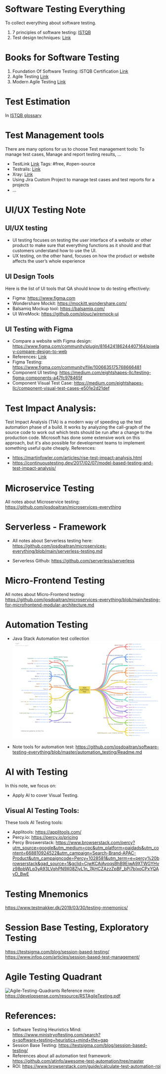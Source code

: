 # Software Testing Everything
To collect everything about software testing.

1. 7 principles of software testing:
[ISTQB](https://astqb.org/istqb-foundation-level-seven-testing-principles/)
2. Test design techniques:
[Link](https://testsigma.com/blog/test-case-design-techniques/)


# Books for Software Testing

1. Foundation Of Software Testing: ISTQB Certification [Link](https://www.istqb.org/certifications/certified-tester-foundation-level)
2. Agile Testing [Link](https://www.amazon.com/Agile-Testing-Practical-Guide-Testers/dp/0321534468)
3. Modern Agile Testing [Link](https://www.oreilly.com/library/view/more-agile-testing/9780133749571/)


# Test Estimation
In [ISTQB glossary](https://istqb-glossary.page/test-estimation/)

# Test Management tools
There are many options for us to choose Test management tools: To manage test cases, Manage and report testing results, ...
- TestLink [Link](https://testlink.org/)
Tags: #free, #open-source
- Testrails: [Link](https://www.testrail.com/)
- Xray: [Link](https://www.getxray.app/test-management)
- Using Jira Custom Project to manage test cases and test reports for a projects
- ...

# UI/UX Testing Note
## UI/UX testing
- UI testing focuses on testing the user interface of a website or other product to make sure that everything functions as it should and that customers understand how to use the UI.
- UX testing, on the other hand, focuses on how the product or website affects the user’s whole experience

## UI Design Tools
Here is the list of UI tools that QA should know to do testing effectively:
- Figma: https://www.figma.com
- Wondershare Mockit: https://mockitt.wondershare.com/
- Balsamiq Mockup tool: https://balsamiq.com/
- UI WireMock: https://github.com/plouc/wiremock-ui
  
## UI Testing with Figma
- Compare a website with Figma design: https://www.figma.com/community/plugin/816424186244407164/pixelay-compare-design-to-web
- References: [Link](https://www.youtube.com/watch?v=yAj8qWD3Xzs&ab_channel=HypermaticFigmaTutorials)
- Figma Testing: https://www.figma.com/community/file/1006635175768666481
- Component UI testing: https://medium.com/eightshapes-llc/testing-figma-components-a47fc978465f
- Component Visual Test Case: https://medium.com/eightshapes-llc/component-visual-test-cases-e501e2d21def

# Test Impact Analysis:
Test Impact Analysis (TIA) is a modern way of speeding up the test automation phase of a build. It works by analyzing the call-graph of the source code to work out which tests should be run after a change to the production code. Microsoft has done some extensive work on this approach, but it's also possible for development teams to implement something useful quite cheaply.
References:
- https://martinfowler.com/articles/rise-test-impact-analysis.html
- https://continuoustesting.dev/2017/02/07/model-based-testing-and-test-impact-analysis/

# Microservice Testing
All notes about Microservice testing: https://github.com/josdoaitran/microservices-everything

# Serverless - Framework
- All notes about Serverless testing here: https://github.com/josdoaitran/microservices-everything/blob/main/serverless-testing.md

- Serverless Github: https://github.com/serverless/serverless

# Micro-Frontend Testing
All notes about Micro-Frontend testing: https://github.com/josdoaitran/microservices-everything/blob/main/testing-for-microfrontend-modular-architecture.md

# Automation Testing
- Java Stack Automation test collection 
![](./automation_testing/Java_Automation_Test.png)

- Note tools for automation test: https://github.com/josdoaitran/software-testing-everything/blob/master/automation_testing/Readme.md

# AI with Testing
In this note, we focus on: 
- Apply AI to cover Visual Testing.

## Visual AI Testing Tools:
These tools AI Testing tools:
- Applitools: https://applitools.com/
- Percy.io: https://percy.io/pricing
- Percy Broswerstack: https://www.browserstack.com/percy?utm_source=google&utm_medium=cpc&utm_platform=paidads&utm_content=668810924522&utm_campaign=Search-Brand-APAC-Product&utm_campaigncode=Percy+1028581&utm_term=e+percy%20browserstack&gad_source=1&gclid=CjwKCAiAvoqsBhB9EiwA9XTWGYHvz98pbWLq3yA93LVqhPN9X08ZjvL1n_7AHCZAzzZpBF_bPi7bIxoCPxYQAvD_BwE

# Testing Mnemonics
https://www.testmakker.dk/2019/03/30/testing-mnemonics/


# Session Base Testing, Exploratory Testing
https://testsigma.com/blog/session-based-testing/
https://www.infoq.com/articles/session-based-test-management/

# Agile Testing Quadrant
![Agile-Testing-Quadrants](https://lisacrispin.com/wp-content/uploads/2011/11/Agile-Testing-Quadrants.png)
Reference more: https://developsense.com/resource/RSTAgileTesting.pdf


# References:
- Software Testing Heuristics Mind: https://www.ministryoftesting.com/search?q=software+testing+heuristics+mind+the+gap
- Session Base Testing: https://testsigma.com/blog/session-based-testing/
- References about all automation test framework: https://github.com/atinfo/awesome-test-automation/tree/master
- ROI: https://www.browserstack.com/guide/calculate-test-automation-roi
